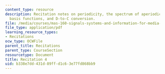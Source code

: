 ```yaml
---
content_type: resource
description: Recitation notes on periodicity, the spectrum of aperiodic functions,
  basis functions, and D-to-C conversion.
file: /media/courses/mas-160-signals-systems-and-information-for-media-technology-fall-2007/b338e7dd431d89ffd1c63e77fd868bb9_rec4.pdf
file_type: application/pdf
learning_resource_types:
- Recitations
ocw_type: OCWFile
parent_title: Recitations
parent_type: CourseSection
resourcetype: Document
title: Recitation 4
uid: b338e7dd-431d-89ff-d1c6-3e77fd868bb9
---
```

